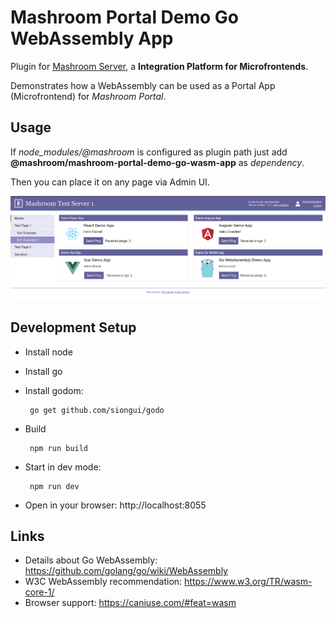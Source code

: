 
# Mashroom Portal Demo Go WebAssembly App

Plugin for [Mashroom Server](https://www.mashroom-server.com), a **Integration Platform for Microfrontends**. 

Demonstrates how a WebAssembly can be used as a Portal App (Microfrontend) for _Mashroom Portal_.

## Usage

If *node_modules/@mashroom* is configured as plugin path just add **@mashroom/mashroom-portal-demo-go-wasm-app** as *dependency*.

Then you can place it on any page via Admin UI.

![Mashroom Portal](screenshot.png)

## Development Setup

 * Install node
 * Install go 
 * Install godom:
        
        go get github.com/siongui/godo
        
 * Build
 
        npm run build 
 
 * Start in dev mode:
  
        npm run dev
        
 * Open in your browser: http://localhost:8055

## Links

 * Details about Go WebAssembly: https://github.com/golang/go/wiki/WebAssembly
 * W3C WebAssembly recommendation: https://www.w3.org/TR/wasm-core-1/
 * Browser support: https://caniuse.com/#feat=wasm
 